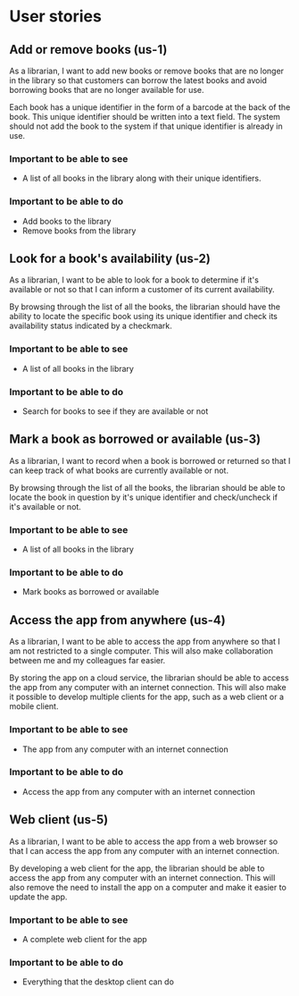 # User stories

## Add or remove books (us-1)
As a librarian, I want to add new books or remove books that are no longer in the library so that customers can borrow the latest books and avoid borrowing books that are no longer available for use.

Each book has a unique identifier in the form of a barcode at the back of the book. This unique identifier should be written into a text field. The system should not add the book to the system if that unique identifier is already in use.

### Important to be able to see
- A list of all books in the library along with their unique identifiers.

### Important to be able to do
- Add books to the library
- Remove books from the library

## Look for a book's availability (us-2)

As a librarian, I want to be able to look for a book to determine if it's available or not so that I can inform a customer of its current availability.

By browsing through the list of all the books, the librarian should have the ability to locate the specific book using its unique identifier and check its availability status indicated by a checkmark.

### Important to be able to see
- A list of all books in the library

### Important to be able to do
- Search for books to see if they are available or not

## Mark a book as borrowed or available (us-3)

As a librarian, I want to record when a book is borrowed or returned so that I can keep track of what books are currently available or not.

By browsing through the list of all the books, the librarian should be able to locate the book in question by it's unique identifier and check/uncheck if it's available or not.

### Important to be able to see
- A list of all books in the library

### Important to be able to do
- Mark books as borrowed or available


## Access the app from anywhere (us-4)

As a librarian, I want to be able to access the app from anywhere so that I am not restricted to a single computer.
This will also make collaboration between me and my colleagues far easier.

By storing the app on a cloud service, the librarian should be able to access the app from any computer with an internet connection. This will also make it possible to develop multiple clients for the app, such as a web client or a mobile client.

### Important to be able to see
- The app from any computer with an internet connection

### Important to be able to do
- Access the app from any computer with an internet connection

## Web client (us-5)

As a librarian, I want to be able to access the app from a web browser so that I can access the app from any computer with an internet connection.

By developing a web client for the app, the librarian should be able to access the app from any computer with an internet connection.
This will also remove the need to install the app on a computer and make it easier to update the app.

### Important to be able to see
- A complete web client for the app

### Important to be able to do
- Everything that the desktop client can do

